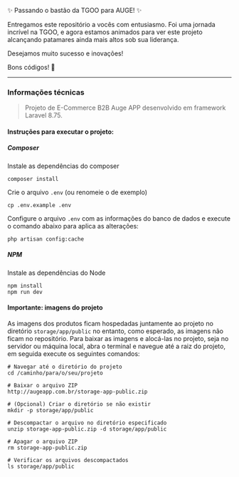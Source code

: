 

✨ Passando o bastão da TGOO para AUGE! ✨

Entregamos este repositório a vocês com entusiasmo. 
Foi uma jornada incrível na TGOO, e agora estamos animados para ver este projeto alcançando patamares ainda mais altos sob sua liderança.

Desejamos muito sucesso e inovações!

Bons códigos! 🚀

___

### Informações técnicas
> Projeto de E-Commerce B2B Auge APP desenvolvido em framework Laravel 8.75.

#### Instruções para executar o projeto:

##### Composer
Instale as dependências do composer
```
composer install
```

Crie o arquivo `.env` (ou renomeie o de exemplo)
```
cp .env.example .env
```

Configure o arquivo `.env` com as informações do banco de dados e execute o comando abaixo para aplica as alterações:
```
php artisan config:cache
```

##### NPM
Instale as dependências do Node
```
npm install
npm run dev
```

#### Importante: imagens do projeto
As imagens dos produtos ficam hospedadas juntamente ao projeto no diretório `storage/app/public` no entanto, como esperado, as imagens não ficam no repositório.
Para baixar as imagens e alocá-las no projeto, seja no servidor ou máquina local, abra o terminal e navegue até a raiz do projeto, em seguida execute os seguintes comandos:
```
# Navegar até o diretório do projeto
cd /caminho/para/o/seu/projeto

# Baixar o arquivo ZIP
http://augeapp.com.br/storage-app-public.zip

# (Opcional) Criar o diretório se não existir
mkdir -p storage/app/public

# Descompactar o arquivo no diretório especificado
unzip storage-app-public.zip -d storage/app/public

# Apagar o arquivo ZIP
rm storage-app-public.zip

# Verificar os arquivos descompactados
ls storage/app/public
```
